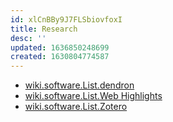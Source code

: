 ```yaml
---
id: xlCnBBy9J7FLSbiovfoxI
title: Research
desc: ''
updated: 1636850248699
created: 1630804774587
---
```


* [wiki.software.List.dendron](../List/dendron.md)
* [wiki.software.List.Web Highlights](../List/Web%20Highlights.md)
* [wiki.software.List.Zotero](../List/Zotero.md)
